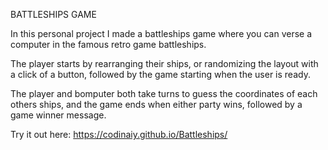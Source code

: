 BATTLESHIPS GAME

In this personal project I made a battleships game where you can verse a computer in the famous retro game battleships.

The player starts by rearranging their ships, or randomizing the layout with a click of a button, followed by the game starting when
the user is ready.

The player and bomputer both take turns to guess the coordinates of each others ships, and the game ends when either party wins, followed by a game winner message.

Try it out here: https://codinaiy.github.io/Battleships/

